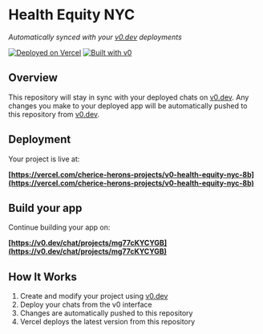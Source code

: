 # Health Equity NYC

*Automatically synced with your [v0.dev](https://v0.dev) deployments*

[![Deployed on Vercel](https://img.shields.io/badge/Deployed%20on-Vercel-black?style=for-the-badge&logo=vercel)](https://vercel.com/cherice-herons-projects/v0-health-equity-nyc-8b)
[![Built with v0](https://img.shields.io/badge/Built%20with-v0.dev-black?style=for-the-badge)](https://v0.dev/chat/projects/mg77cKYCYGB)

## Overview

This repository will stay in sync with your deployed chats on [v0.dev](https://v0.dev).
Any changes you make to your deployed app will be automatically pushed to this repository from [v0.dev](https://v0.dev).

## Deployment

Your project is live at:

**[https://vercel.com/cherice-herons-projects/v0-health-equity-nyc-8b](https://vercel.com/cherice-herons-projects/v0-health-equity-nyc-8b)**

## Build your app

Continue building your app on:

**[https://v0.dev/chat/projects/mg77cKYCYGB](https://v0.dev/chat/projects/mg77cKYCYGB)**

## How It Works

1. Create and modify your project using [v0.dev](https://v0.dev)
2. Deploy your chats from the v0 interface
3. Changes are automatically pushed to this repository
4. Vercel deploys the latest version from this repository

